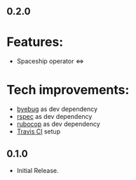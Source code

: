 ## 0.2.0
# Features:
  - Spaceship operator <=>

# Tech improvements:
  - [byebug](https://github.com/deivid-rodriguez/byebug) as dev dependency
  - [rspec](https://rspec.info/) as dev dependency
  - [rubocop](https://github.com/rubocop-hq/rubocop) as dev dependency
  - [Travis CI](https://travis-ci.com/) setup

## 0.1.0
  - Initial Release.